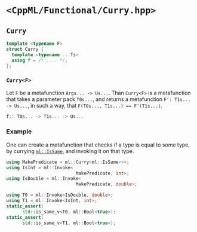 # `<CppML/Functional/Curry.hpp>`

## `Curry`

```c++
template <typename F>
struct Curry {
  template <typename ...Ts>
  using f = /* .... */;
};
```
### `Curry<F>`

Let `F` be a metafunction `Args... -> Us...`. Than `Curry<F>` is a metafunction that takes a parameter pack `T0s...`, and returns a metafunction `F': T1s... -> Us...`, in such a way, that `F(T0s..., T1s...) == F'(T1s...)`.

```c++
f:: T0s... -> T1s... -> Us...
```

### Example

One can create a metafunction that checks if a type is equal to some type, by currying [`ml::IsSame`](../TypeTraits/IsSame.md), and invoking it on that type.

```c++
using MakePredicate = ml::Curry<ml::IsSame<>>;
using IsInt = ml::Invoke<
                          MakePredicate, int>;
using IsDouble = ml::Invoke<
                          MakePredicate, double>;

using T0 = ml::Invoke<IsDouble, double>;
using T1 = ml::Invoke<IsInt, int>;
static_assert(
      std::is_same_v<T0, ml::Bool<true>);
static_assert(
      std::is_same_v<T1, ml::Bool<true>);
```
